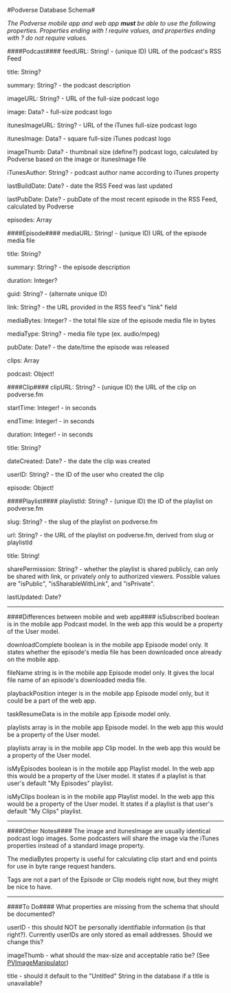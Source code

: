 #Podverse Database Schema#

_The Podverse mobile app and web app **must** be able to use the following properties. Properties ending with ! require values, and properties ending with ? do not require values._

####Podcast####
feedURL: String! - (unique ID) URL of the podcast's RSS Feed

title: String?

summary: String? - the podcast description

imageURL: String? -  URL of the full-size podcast logo

image: Data? - full-size podcast logo

itunesImageURL: String? - URL of the iTunes full-size podcast logo

itunesImage: Data? - square full-size iTunes podcast logo

imageThumb: Data? - thumbnail size (define?) podcast logo, calculated by Podverse based on the image or itunesImage file

iTunesAuthor: String? - podcast author name according to iTunes property

lastBuildDate: Date? - date the RSS Feed was last updated

lastPubDate: Date? - pubDate of the most recent episode in the RSS Feed, calculated by Podverse

episodes: Array<Object>

####Episode####
mediaURL: String! - (unique ID) URL of the episode media file

title: String?

summary: String? - the episode description

duration: Integer?

guid: String? - (alternate unique ID)

link: String? - the URL provided in the RSS feed's "link" field

mediaBytes: Integer? - the total file size of the episode media file in bytes

mediaType: String? - media file type (ex. audio/mpeg)

pubDate: Date? - the date/time the episode was released

clips: Array<Object>

podcast: Object!

####Clip####
clipURL: String? - (unique ID) the URL of the clip on podverse.fm

startTime: Integer! - in seconds

endTime: Integer! - in seconds

duration: Integer! - in seconds

title: String?

dateCreated: Date? - the date the clip was created

userID: String? - the ID of the user who created the clip

episode: Object!

####Playlist####
playlistId: String? - (unique ID) the ID of the playlist on podverse.fm

slug: String? - the slug of the playlist on podverse.fm

url: String? - the URL of the playlist on podverse.fm, derived from slug or playlistId

title: String!

sharePermission: String? - whether the playlist is shared publicly, can only be shared with link, or privately only to authorized viewers. Possible values are "isPublic", "isSharableWithLink", and "isPrivate".

lastUpdated: Date?

---

####Differences between mobile and web app####
isSubscribed boolean is in the mobile app Podcast model. In the web app this would be a property of the User model.

downloadComplete boolean is in the mobile app Episode model only. It states whether the episode's media file has been downloaded once already on the mobile app.

fileName string is in the mobile app Episode model only. It gives the local file name of an episode's downloaded media file.

playbackPosition integer is in the mobile app Episode model only, but it could be a part of the web app.

taskResumeData is in the mobile app Episode model only.

playlists array is in the mobile app Episode model. In the web app this would be a property of the User model.

playlists array is in the mobile app Clip model. In the web app this would be a property of the User model.

isMyEpisodes boolean is in the mobile app Playlist model. In the web app this would be a property of the User model. It states if a playlist is that user's default "My Episodes" playlist.

isMyClips boolean is in the mobile app Playlist model. In the web app this would be a property of the User model. It states if a playlist is that user's default "My Clips" playlist.

---

####Other Notes####
The image and itunesImage are usually identical podcast logo images. Some podcasters will share the image via the iTunes properties instead of a standard image property.

The mediaBytes property is useful for calculating clip start and end points for use in byte range request handers.

Tags are not a part of the Episode or Clip models right now, but they might be nice to have.

---

####To Do####
What properties are missing from the schema that should be documented?

userID - this should NOT be personally identifiable information (is that right?). Currently userIDs are only stored as email addresses. Should we change this?

imageThumb - what should the max-size and acceptable ratio be? (See [PVImageManipulator](https://github.com/podverse/podverse/blob/master/podverse/PVImageManipulator.swift#L11))

title - should it default to the "Untitled" String in the database if a title is unavailable?
